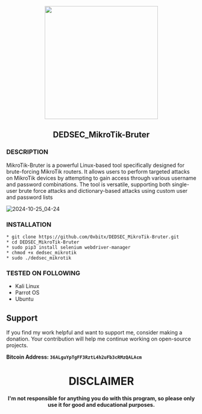 
<p align="center">
<img src="https://i.mt.lv/cdn/rb_images/1041_hi_res.png", width="300", height="300">
</p>


<h2 align="center"> DEDSEC_MikroTik-Bruter
 </h2>

### DESCRIPTION
MikroTik-Bruter is a powerful Linux-based tool specifically designed for brute-forcing MikroTik routers. It allows users to perform targeted attacks on MikroTik devices by attempting to gain access through various username and password combinations. The tool is versatile, supporting both single-user brute force attacks and dictionary-based attacks using custom user and password lists

![2024-10-25_04-24](https://github.com/user-attachments/assets/d9fafb0c-9222-4172-947a-ac72032859ce)

### INSTALLATION
    * git clone https://github.com/0xbitx/DEDSEC_MikroTik-Bruter.git
    * cd DEDSEC_MikroTik-Bruter
    * sudo pip3 install selenium webdriver-manager
    * chmod +x dedsec_mikrotik
    * sudo ./dedsec_mikrotik

### TESTED ON FOLLOWING
* Kali Linux 
* Parrot OS 
* Ubuntu

## Support

If you find my work helpful and want to support me, consider making a donation. Your contribution will help me continue working on open-source projects.

**Bitcoin Address: `36ALguYpTgFF3RztL4h2uFb3cRMzQALAcm`**
   
<h1 align="center"> DISCLAIMER </h1>

<h4 align="center">I'm not responsible for anything you do with this program, so please only use it for good and educational purposes. </h4>

